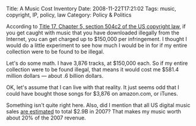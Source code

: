 Title: A Music Cost Inventory
Date: 2008-11-22T17:21:02
Tags: music, copyright, IP, policy, law
Category: Policy & Politics

According to <a href="http://www.copyright.gov/title17/92chap5.html">Title 17, Chapter 5, section 504c2 of the US copyright law</a>, if you get caught with music that you have downloaded illegally from the Internet, you can get charged up to $150,000 per infringement. I thought I would do a little experiment to see how much I would be in for if my entire collection were to be found to be illegal. 

Let's do some math. I have 3,876 tracks, at $150,000 each. So if my entire collection were to be found illegal, that means it would cost me $581.4 million dollars &mdash; about .6 billion dollars. 

OK, let's assume that I can live with that reality. It just seems odd that I could have bought those songs for $3,876 on amazon.com, or iTunes.

Something isn't quite right here. Also, did I mention that all US digital music sales <a href="http://www.ifpi.org/content/section_resources/dmr2008.html">are estimated</a> to total $2.9B in 2007? That makes my music worth about 20% of the 2007 revenue.
